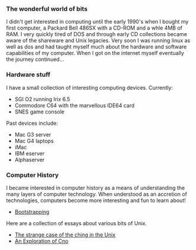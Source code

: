 ### The wonderful world of bits

I didn't get interested in computing until the early 1990's when I bought my
first computer, a Packard Bell 486SX with a CD-ROM and a whle 4MB of RAM. I
very quickly tired of DOS and through early CD collections became aware of the
shareware and Unix legacies. Very soon I was running linux as well as dos and
had taught myself much about the hardware and software capabilities of my
computer. When I got on the internet myself eventually the journey
continued...

### Hardware stuff

I have a small collection of interesting computing devices. Currently:

* SGI O2 running Irix 6.5
* Commodore C64 with the marvellous IDE64 card
* SNES game console

Past devices include:

* Mac G3 server
* Mac G4 laptops
* iMac
* IBM eserver
* Alphaserver


### Computer History

I became interested in computer history as a means of understanding the many
layers of computer technology. When understood as an accretion of
technologies, computers become more interesting and fun to learn about!

* [Bootstrapping](/computers/bootstrapping/)

Here are a collection of essays about various bits of Unix.

* [The strange case of the ching in the Unix](/computers/ching/)
* [An Exploration of Cno](/computers/cno/)
